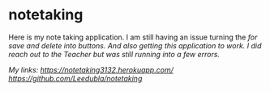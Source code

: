 # notetaking
Here is my note taking application. I am still having an issue turning the <i> for save and delete into buttons. And also getting this application to work. I did reach out to the Teacher but was still running into a few errors.

My links:
https://notetaking3132.herokuapp.com/
https://github.com/Leedubla/notetaking
